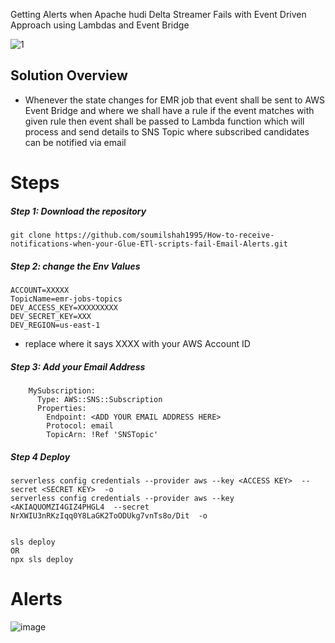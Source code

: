 
Getting Alerts when Apache hudi Delta Streamer Fails with Event Driven Approach using Lambdas and Event Bridge 


![1](https://user-images.githubusercontent.com/39345855/230165531-9bd8c5b6-a559-445c-8e5b-8e24c084b663.JPG)

## Solution Overview 
* Whenever the state changes for EMR job that event shall be sent to AWS Event Bridge and where we shall have a rule if the event matches with given rule then event shall be passed to Lambda function which will process and send details to SNS Topic where subscribed candidates can be notified via email

# Steps 

##### Step 1: Download the repository

```
git clone https://github.com/soumilshah1995/How-to-receive-notifications-when-your-Glue-ETl-scripts-fail-Email-Alerts.git
```

##### Step 2: change the Env Values
```
ACCOUNT=XXXXX
TopicName=emr-jobs-topics
DEV_ACCESS_KEY=XXXXXXXXX
DEV_SECRET_KEY=XXX
DEV_REGION=us-east-1
```

* replace where it says XXXX with your AWS Account ID

##### Step 3: Add your Email Address

```
    MySubscription:
      Type: AWS::SNS::Subscription
      Properties:
        Endpoint: <ADD YOUR EMAIL ADDRESS HERE>
        Protocol: email
        TopicArn: !Ref 'SNSTopic'
```


##### Step 4 Deploy

```
serverless config credentials --provider aws --key <ACCESS KEY>  --secret <SECRET KEY>  -o
serverless config credentials --provider aws --key <AKIAQUOMZI4GIZ4PHGL4  --secret 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  -o


sls deploy
OR
npx sls deploy

```

# Alerts 
![image](https://user-images.githubusercontent.com/39345855/230177784-69dce656-5463-409a-9b3d-8ebefc264304.png)
